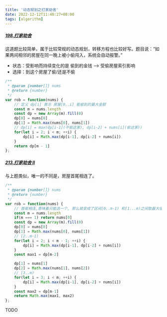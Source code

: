 ```yaml
---
title: '动态规划之打家劫舍'
date: 2022-12-12T11:40:27+08:00
tags: [algorithm]
---
```


##### [198.打家劫舍](https://leetcode.cn/problems/house-robber/description/)

这道题比较简单，属于比较常规的动态规划，转移方程也比较好写。题目说：“如果两间相邻的房屋在同一晚上被小偷闯入，系统会自动报警。”

- 状态：受影响而持续变化的是 偷到的金钱 --> 受偷房屋索引影响
- 选择：到这个房屋了偷/还是不偷

```JavaScript
/**
 * @param {number[]} nums
 * @return {number}
 */
var rob = function(nums) {
    // 定义 dp[i] 表示 房屋[0..i] 能偷到的最大金额
    const m = nums.length
    const dp = new Array(m).fill(0)
    dp[0] = nums[0]
    dp[1] = Math.max(nums[0], nums[1])
    // dp[i] = max(dp[i-1](不偷这家), dp[i-2] + nums[i](偷这家))
    for(let i = 2; i < m; ++i) {
        dp[i] = Math.max(dp[i-1], dp[i-2] + nums[i])
    }
    return dp[m - 1]
};
```

##### [213.打家劫舍 II](https://leetcode.cn/problems/house-robber-ii/)

与上题类似，唯一的不同是，房屋首尾相连了。

```JavaScript
/**
 * @param {number[]} nums
 * @return {number}
 */
var rob = function(nums) {
    // 首尾相连,意味着只能选一个, 那么就变成了区间[0..m-1) 和[1...m)之间取最大值
    const m = nums.length
    if(m === 1) return nums[0]
    const dp = new Array(m).fill(0)
    dp[0] = nums[0]
    dp[1] = Math.max(nums[0], nums[1])
    // [2..m-1)
    for(let i = 2; i < m - 1; ++i) {
        dp[i] = Math.max(dp[i-1], dp[i-2] + nums[i])
    }
    const max1 = dp[m-2]

    dp[1] = nums[1]
    dp[2] = Math.max(nums[1], nums[2])
    // [3..m)
    for(let i = 3; i < m; ++i) {
        dp[i] = Math.max(dp[i-1], dp[i-2] + nums[i])
    }
    const max2 = dp[m-1]
    return Math.max(max1, max2)
};
```

TODO
